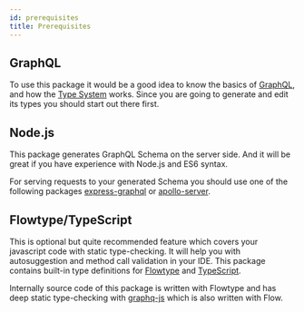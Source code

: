 ```yaml
---
id: prerequisites
title: Prerequisites
---
```


## GraphQL

To use this package it would be a good idea to know the basics of [GraphQL](http://graphql.org/), and how the [Type System](http://graphql.org/docs/api-reference-type-system/) works. Since you are going to generate and edit its types you should start out there first.

## Node.js

This package generates GraphQL Schema on the server side. And it will be great if you have experience with Node.js and ES6 syntax.

For serving requests to your generated Schema you should use one of the following packages [express-graphql](https://github.com/graphql/express-graphql) or [apollo-server](https://github.com/apollographql/apollo-server).

## Flowtype/TypeScript

This is optional but quite recommended feature which covers your javascript code with static type-checking. It will help you with autosuggestion and method call validation in your IDE. This package contains built-in type definitions for [Flowtype](https://flow.org/) and [TypeScript](https://www.typescriptlang.org/).

Internally source code of this package is written with Flowtype and has deep static type-checking with [graphq-js](https://github.com/graphql/graphql-js) which is also written with Flow.
